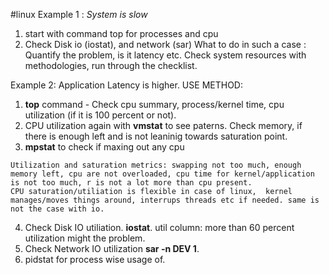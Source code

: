 #linux
Example 1 : _System is slow_

1. start with command top for processes and cpu
2. Check Disk io (iostat), and network (sar) What to do in such a case : Quantify the problem, is it latency etc. Check system resources with methodologies, run through the checklist.

Example 2: Application Latency is higher. USE METHOD:

1. **top** command - Check cpu summary, process/kernel time, cpu utilization (if it is 100 percent or not).
2. CPU utilization again with **vmstat** to see paterns. Check memory, if there is enough left and is not leaninig towards saturation point.
3. **mpstat** to check if maxing out any cpu

```
Utilization and saturation metrics: swapping not too much, enough memory left, cpu are not overloaded, cpu time for kernel/application is not too much, r is not a lot more than cpu present.
CPU saturation/utiliation is flexible in case of linux,  kernel manages/moves things around, interrups threads etc if needed. same is not the case with io. 
```

4. Check Disk IO utiliation. **iostat**. util column: more than 60 percent utilization might the problem.
5. Check Network IO utilization **sar -n DEV 1**.
6. pidstat for process wise usage of.